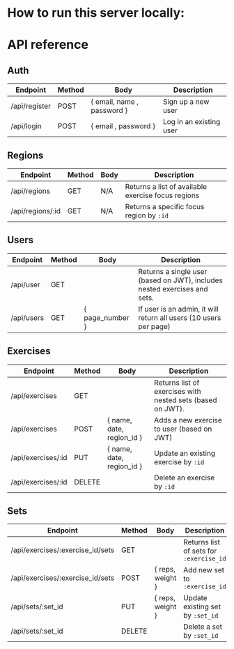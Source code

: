 # How to run this server locally:

# API reference

## Auth

| Endpoint      | Method | Body                       | Description             |
| ------------- | ------ | -------------------------- | ----------------------- |
| /api/register | POST   | { email, name , password } | Sign up a new user      |
| /api/login    | POST   | { email , password }       | Log in an existing user |

## Regions

| Endpoint         | Method | Body | Description                                        |
| ---------------- | ------ | ---- | -------------------------------------------------- |
| /api/regions     | GET    | N/A  | Returns a list of available exercise focus regions |
| /api/regions/:id | GET    | N/A  | Returns a specific focus region by `:id`           |

## Users

| Endpoint   | Method | Body           | Description                                                               |
| ---------- | ------ | -------------- | ------------------------------------------------------------------------- |
| /api/user  | GET    |                | Returns a single user (based on JWT), includes nested exercises and sets. |
| /api/users | GET    | { page_number } | If user is an admin, it will return all users (10 users per page)         |

## Exercises

| Endpoint           | Method | Body                      | Description                                                |
| ------------------ | ------ | ------------------------- | ---------------------------------------------------------- |
| /api/exercises     | GET    |                           | Returns list of exercises with nested sets (based on JWT). |
| /api/exercises     | POST   | { name, date, region_id } | Adds a new exercise to user (based on JWT)                 |
| /api/exercises/:id | PUT    | { name, date, region_id } | Update an existing exercise by `:id`                       |
| /api/exercises/:id | DELETE |                           | Delete an exercise by `:id`                                |

## Sets

| Endpoint                         | Method | Body             | Description                             |
| -------------------------------- | ------ | ---------------- | --------------------------------------- |
| /api/exercises/:exercise_id/sets | GET    |                  | Returns list of sets for `:exercise_id` |
| /api/exercises/:exercise_id/sets | POST   | { reps, weight } | Add new set to `:exercise_id`           |
| /api/sets/:set_id                | PUT    | { reps, weight } | Update existing set by `:set_id`        |
| /api/sets/:set_id                | DELETE |                  | Delete a set by `:set_id`               |
